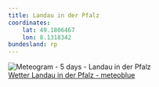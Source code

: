```yaml
---
title: Landau in der Pfalz
coordinates:
    lat: 49.1806467
    lon: 8.1318342
bundesland: rp
---
```

<img importance="high" src="//my.meteoblue.com/visimage/meteogram_web?look=KILOMETER_PER_HOUR%2CCELSIUS%2CMILLIMETER&apikey=5838a18e295d&temperature=C&windspeed=kmh&precipitationamount=mm&winddirection=3char&city=Landau+in+der+Pfalz&iso2=de&lat=49.198399&lon=8.116920&asl=144&tz=Europe%2FBerlin&lang=de&sig=1c43a9d00fc4eb6677eed5f4894443f5" srcset="//my.meteoblue.com/visimage/meteogram_web_hd?look=KILOMETER_PER_HOUR%2CCELSIUS%2CMILLIMETER&apikey=5838a18e295d&temperature=C&windspeed=kmh&precipitationamount=mm&winddirection=3char&city=Landau+in+der+Pfalz&iso2=de&lat=49.198399&lon=8.116920&asl=144&tz=Europe%2FBerlin&lang=de&sig=0b60c1de828eabe40de97b318fff42e5 1.4x" alt="Meteogram - 5 days - Landau in der Pfalz"><a href="https://www.meteoblue.com/de/wetter/woche/landau-in-der-pfalz_deutschland_2881646" target="_blank" style="display: block;">Wetter Landau in der Pfalz - meteoblue</a>